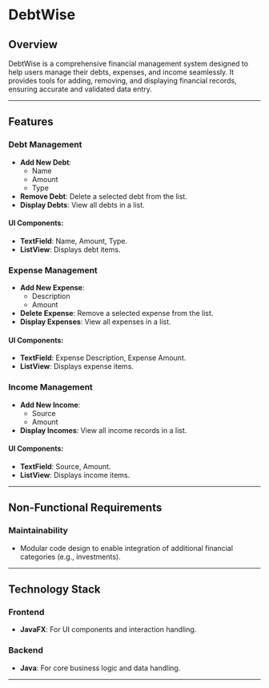 # DebtWise

## Overview
DebtWise is a comprehensive financial management system designed to help users manage their debts, expenses, and income seamlessly. It provides tools for adding, removing, and displaying financial records, ensuring accurate and validated data entry.

---

## Features

### Debt Management
- **Add New Debt**:
  - Name
  - Amount
  - Type
- **Remove Debt**: Delete a selected debt from the list.
- **Display Debts**: View all debts in a list.

#### UI Components:
- **TextField**: Name, Amount, Type.
- **ListView**: Displays debt items.


### Expense Management
- **Add New Expense**:
  - Description
  - Amount
- **Delete Expense**: Remove a selected expense from the list.
- **Display Expenses**: View all expenses in a list.

#### UI Components:
- **TextField**: Expense Description, Expense Amount.
- **ListView**: Displays expense items.

### Income Management
- **Add New Income**:
  - Source
  - Amount
- **Display Incomes**: View all income records in a list.

#### UI Components:
- **TextField**: Source, Amount.
- **ListView**: Displays income items.

---

## Non-Functional Requirements


### Maintainability
- Modular code design to enable integration of additional financial categories (e.g., investments).

---

## Technology Stack

### Frontend
- **JavaFX**: For UI components and interaction handling.

### Backend
- **Java**: For core business logic and data handling.

---





